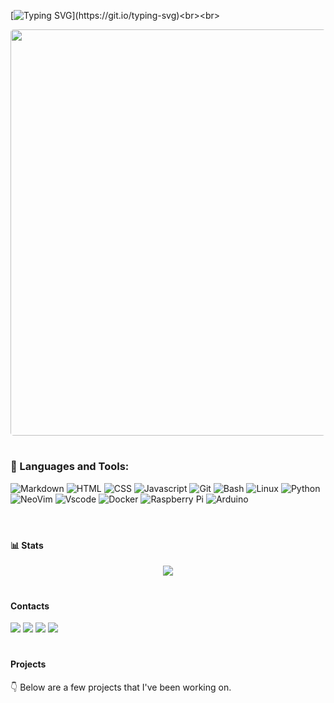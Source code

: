  [![Typing SVG](https://readme-typing-svg.demolab.com/?color=3d68e0&size=35&center=true&vCenter=true&width=1000&lines=Hi+there+👋,+💻+I'm+Richard;)](https://git.io/typing-svg)<br><br>

<p align="center">
<img src="https://github.com/richardbendli/richardbendli/assets/93144317/d4c8edb4-6389-4b3d-953f-b1841d555715" alt="" width=650 style="border-radius:0.3rem"/>
</p>

#

### 🧰 Languages and Tools:
![Markdown](https://img.shields.io/badge/Markdown-000000?style=for-the-badge&logo=markdown&logoColor=white)
![HTML](https://img.shields.io/badge/HTML5-E34F26?style=for-the-badge&logo=html5&logoColor=white)
![CSS](https://img.shields.io/badge/CSS3-1572B6?style=for-the-badge&logo=css3&logoColor=white)
![Javascript](https://img.shields.io/badge/JavaScript-323330?style=for-the-badge&logo=javascript&logoColor=F7DF1E)
![Git](https://img.shields.io/badge/GIT-E44C30?style=for-the-badge&logo=git&logoColor=white)
![Bash](https://img.shields.io/badge/Bash-4EAA25?style=for-the-badge&logo=GNU%20Bash&logoColor=white)
![Linux](https://img.shields.io/badge/Linux-FCC624?style=for-the-badge&logo=linux&logoColor=black)
![Python](https://img.shields.io/badge/Python-14354C?style=for-the-badge&logo=python&logoColor=white)
![NeoVim](https://img.shields.io/badge/NeoVim-%2357A143.svg?&style=for-the-badge&logo=neovim&logoColor=white)
![Vscode](https://img.shields.io/badge/Visual_Studio_Code-0078D4?style=for-the-badge&logo=visual%20studio%20code&logoColor=white)
![Docker](https://img.shields.io/badge/docker-%230047B3.svg?style=for-the-badge&logo=docker&logoColor=white)
![Raspberry Pi](https://img.shields.io/badge/-RaspberryPi-C51A4A?style=for-the-badge&logo=Raspberry-Pi)
![Arduino](https://img.shields.io/badge/Arduino-00979D?style=for-the-badge&logo=Arduino&logoColor=white)<br><br>

#

#### 📊 Stats

<p align="center"><a href="https://github.com/anuraghazra/github-readme-stats">
  <img align="center" src="https://github-readme-stats.vercel.app/api?username=richardbendli&show_icons=true&theme=slateorange" />
</a>
</p>

#

#### Contacts

[![](https://shields.io/static/v1?logo=github&logoColor=white&labelColor=2d333b&style=flat-square&message=Discussion&color=161b22&label=GitHub)](https://github.com/richardbendli/richardbendli/discussions/1)
[![](https://shields.io/static/v1?logo=reddit&logoColor=orange&labelColor=2d333b&style=flat-square&message=___patch___&color=orange&label=Reddit)](https://www.reddit.com/message/compose/?to=___patch___)
[![](https://shields.io/static/v1?logo=linkedin&logoColor=blue&labelColor=2d333b&style=flat-square&message=RichardBendli&color=30a5dd&label=LinkedIn)](https://www.linkedin.com/in/richardbendli)
[![](https://shields.io/static/v1?logo=linux&logoColor=blue&labelColor=2d333b&style=flat-square&message=website&color=30a5dd&label=my)](https://www.richardbendli.com)<br>

#

#### Projects

👇 Below are a few projects that I've been working on.

#